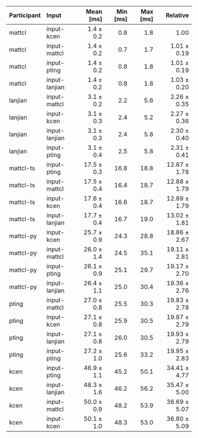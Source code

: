 | Participant | Input | Mean [ms] | Min [ms] | Max [ms] | Relative |
|:---|:---|---:|---:|---:|---:|
| mattcl | input-kcen | 1.4 ± 0.2 | 0.8 | 1.8 | 1.00 |
| mattcl | input-mattcl | 1.4 ± 0.2 | 0.7 | 1.7 | 1.01 ± 0.19 |
| mattcl | input-pting | 1.4 ± 0.2 | 0.8 | 1.8 | 1.01 ± 0.19 |
| mattcl | input-lanjian | 1.4 ± 0.2 | 0.8 | 1.8 | 1.03 ± 0.20 |
| lanjian | input-mattcl | 3.1 ± 0.2 | 2.2 | 5.6 | 2.26 ± 0.35 |
| lanjian | input-kcen | 3.1 ± 0.3 | 2.4 | 5.2 | 2.27 ± 0.36 |
| lanjian | input-lanjian | 3.1 ± 0.3 | 2.4 | 5.8 | 2.30 ± 0.40 |
| lanjian | input-pting | 3.1 ± 0.4 | 2.5 | 5.8 | 2.31 ± 0.41 |
| mattcl-ts | input-pting | 17.5 ± 0.3 | 16.8 | 18.8 | 12.87 ± 1.78 |
| mattcl-ts | input-mattcl | 17.5 ± 0.4 | 16.4 | 18.7 | 12.88 ± 1.79 |
| mattcl-ts | input-kcen | 17.6 ± 0.4 | 16.6 | 18.7 | 12.89 ± 1.79 |
| mattcl-ts | input-lanjian | 17.7 ± 0.4 | 16.7 | 19.0 | 13.02 ± 1.81 |
| mattcl-py | input-kcen | 25.7 ± 0.9 | 24.3 | 28.8 | 18.86 ± 2.67 |
| mattcl-py | input-mattcl | 26.0 ± 1.4 | 24.5 | 35.1 | 19.11 ± 2.81 |
| mattcl-py | input-pting | 26.1 ± 0.9 | 25.1 | 29.7 | 19.17 ± 2.70 |
| mattcl-py | input-lanjian | 26.4 ± 1.1 | 25.0 | 30.4 | 19.36 ± 2.76 |
| pting | input-mattcl | 27.0 ± 0.8 | 25.5 | 30.3 | 19.83 ± 2.78 |
| pting | input-kcen | 27.1 ± 0.8 | 25.9 | 30.5 | 19.87 ± 2.79 |
| pting | input-lanjian | 27.1 ± 0.8 | 26.0 | 30.5 | 19.93 ± 2.79 |
| pting | input-pting | 27.2 ± 1.0 | 25.6 | 33.2 | 19.95 ± 2.83 |
| kcen | input-pting | 46.9 ± 1.1 | 45.2 | 50.1 | 34.41 ± 4.77 |
| kcen | input-lanjian | 48.3 ± 1.6 | 46.2 | 56.2 | 35.47 ± 5.00 |
| kcen | input-mattcl | 50.0 ± 0.9 | 48.2 | 53.9 | 36.69 ± 5.07 |
| kcen | input-kcen | 50.1 ± 1.0 | 48.3 | 53.0 | 36.80 ± 5.09 |
